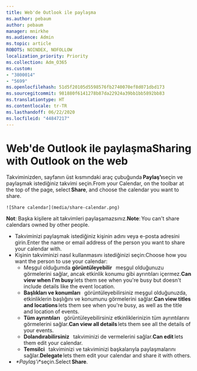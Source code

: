 ```yaml
---
title: Web'de Outlook ile paylaşma
ms.author: pebaum
author: pebaum
manager: mnirkhe
ms.audience: Admin
ms.topic: article
ROBOTS: NOINDEX, NOFOLLOW
localization_priority: Priority
ms.collection: Adm_O365
ms.custom:
- "3800014"
- "5699"
ms.openlocfilehash: 51d5f20105d5598576fb2740070ef8d071dbd173
ms.sourcegitcommit: 981880f6141278b87da22924a39bb1bb5892bb83
ms.translationtype: HT
ms.contentlocale: tr-TR
ms.lasthandoff: 06/22/2020
ms.locfileid: "44847217"
---
```

# <a name="sharing-with-outlook-on-the-web"></a><span data-ttu-id="ecc7d-102">Web'de Outlook ile paylaşma</span><span class="sxs-lookup"><span data-stu-id="ecc7d-102">Sharing with Outlook on the web</span></span>

<span data-ttu-id="ecc7d-103">Takviminizden, sayfanın üst kısmındaki araç çubuğunda **Paylaş'ı**seçin ve paylaşmak istediğiniz takvimi seçin.</span><span class="sxs-lookup"><span data-stu-id="ecc7d-103">From your Calendar, on the toolbar at the top of the page, select **Share**, and choose the calendar you want to share.</span></span>

    ![Share calendar](media/share-calendar.png)

<span data-ttu-id="ecc7d-104">**Not**: Başka kişilere ait takvimleri paylaşamazsınız.</span><span class="sxs-lookup"><span data-stu-id="ecc7d-104">**Note**: You can't share calendars owned by other people.</span></span>

- <span data-ttu-id="ecc7d-105">Takviminizi paylaşmak istediğiniz kişinin adını veya e-posta adresini girin.</span><span class="sxs-lookup"><span data-stu-id="ecc7d-105">Enter the name or email address of the person you want to share your calendar with.</span></span>
- <span data-ttu-id="ecc7d-106">Kişinin takviminizi nasıl kullanmasını istediğinizi seçin:</span><span class="sxs-lookup"><span data-stu-id="ecc7d-106">Choose how you want the person to use your calendar:</span></span>
    - <span data-ttu-id="ecc7d-107">Meşgul olduğumda **görüntüleyebilir**   meşgul olduğunuzu görmelerini sağlar, ancak etkinlik konumu gibi ayrıntıları içermez.</span><span class="sxs-lookup"><span data-stu-id="ecc7d-107">**Can view when I'm busy** lets them see when you're busy but doesn't include details like the event location.</span></span>
    - <span data-ttu-id="ecc7d-108">**Başlıkları ve konumları**   görüntüleyebilirsiniz meşgul olduğunuzda, etkinliklerin başlığını ve konumunu görmelerini sağlar.</span><span class="sxs-lookup"><span data-stu-id="ecc7d-108">**Can view titles and locations** lets them see when you're busy, as well as the title and location of events.</span></span>
    - <span data-ttu-id="ecc7d-109">**Tüm ayrıntıları**   görüntüleyebilirsiniz etkinliklerinizin tüm ayrıntılarını görmelerini sağlar.</span><span class="sxs-lookup"><span data-stu-id="ecc7d-109">**Can view all details** lets them see all the details of your events.</span></span>
    - <span data-ttu-id="ecc7d-110">**Dolandırabilirsiniz**   takviminizi de vermelerini sağlar.</span><span class="sxs-lookup"><span data-stu-id="ecc7d-110">**Can edit** lets them edit your calendar.</span></span>
    - <span data-ttu-id="ecc7d-111">**Temsilci**   takviminizi ve takviminizi başkalarıyla paylaşmalarını sağlar.</span><span class="sxs-lookup"><span data-stu-id="ecc7d-111">**Delegate** lets them edit your calendar and share it with others.</span></span>
- <span data-ttu-id="ecc7d-112"> *\*Paylaş'ı*\*seçin.</span><span class="sxs-lookup"><span data-stu-id="ecc7d-112">Select **Share**.</span></span>
